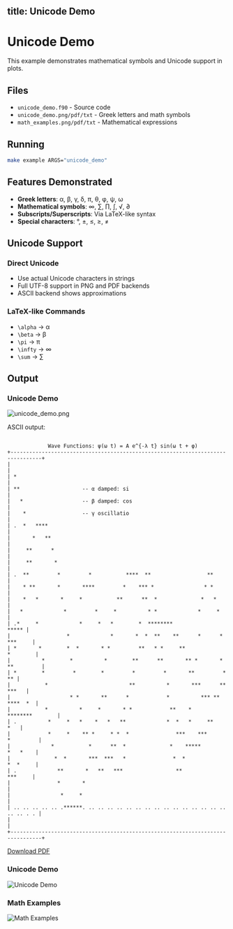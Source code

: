 title: Unicode Demo
---

# Unicode Demo

This example demonstrates mathematical symbols and Unicode support in plots.

## Files

- `unicode_demo.f90` - Source code
- `unicode_demo.png/pdf/txt` - Greek letters and math symbols
- `math_examples.png/pdf/txt` - Mathematical expressions

## Running

```bash
make example ARGS="unicode_demo"
```

## Features Demonstrated

- **Greek letters**: α, β, γ, δ, π, θ, φ, ψ, ω
- **Mathematical symbols**: ∞, ∑, ∏, ∫, √, ∂
- **Subscripts/Superscripts**: Via LaTeX-like syntax
- **Special characters**: °, ±, ≤, ≥, ≠

## Unicode Support

### Direct Unicode
- Use actual Unicode characters in strings
- Full UTF-8 support in PNG and PDF backends
- ASCII backend shows approximations

### LaTeX-like Commands
- `\alpha` → α
- `\beta` → β
- `\pi` → π
- `\infty` → ∞
- `\sum` → ∑

## Output

### Unicode Demo

![unicode_demo.png](../../media/examples/unicode_demo/unicode_demo.png)

ASCII output:
```

             Wave Functions: ψ(ω t) = A e^{-λ t} sin(ω t + φ)
+--------------------------------------------------------------------------------+
|                                                                                |
| *                                                                              |
| **                    -- α damped: si                                         |
|   *                   -- β damped: cos                                        |
|    *                  -- γ oscillatio                                         |
| .  *   ****                                                                    |
|       *   **                                                                   |
|     **      *                                                                  |
|     **       *                                                                 |
| .  **         *         *           ****  **                  **               |
|    * **       *       ****         *    *** *                * *               |
|    *   *       *     *           **      **  *              *   *              |
|   *             *         *     *          * *             *     *             |
| .*     *             *     *   *        *  ********                      ***** |
|                  *             *       *  *  **    **      *      *    ***     |
| *       *        *  *       * *         **   * *     **               *        |
|          *        *          *        **      **       ** *       * **         |
| *        *         *        *         *         *       **         *        ** |
|           *                          **          *       ***      **     ***   |
|                   * *       **      *            *          *** **    ****  *  |
|           *          *     *       * *            **    *      ********        |
| .          *     *   *    *   *   **             *  *   *     **           *   |
|            *     *    ** *     * *  *               ***    ***       *         |
|             *           *      **  *              *    *****          *   *    |
|              *  *       ***  ***   *               *  *               *  *     |
| .             **       *   **   ***                 **                 ***     |
|               *       *                                                        |
|                *     *                                                         |
| .. .. .. .. .. .******. .. .. .. .. .. .. .. .. .. .. .. .. .. .. .. .. .. . . |
|                                                                                |
+--------------------------------------------------------------------------------+
```

[Download PDF](../../media/examples/unicode_demo/unicode_demo.pdf)

### Unicode Demo
![Unicode Demo](../../media/examples/unicode_demo/unicode_demo.png)

### Math Examples
![Math Examples](../../media/examples/unicode_demo/math_examples.png)
